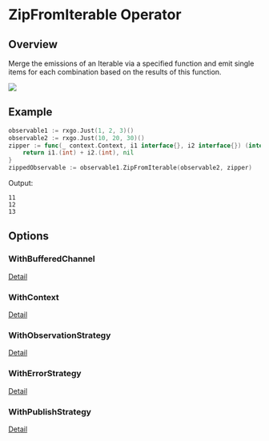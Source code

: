 # ZipFromIterable Operator

## Overview

Merge the emissions of an Iterable via a specified function and emit single items for each combination based on the results of this function.

![](http://reactivex.io/documentation/operators/images/zip.o.png)

## Example

```go
observable1 := rxgo.Just(1, 2, 3)()
observable2 := rxgo.Just(10, 20, 30)()
zipper := func(_ context.Context, i1 interface{}, i2 interface{}) (interface{}, error) {
	return i1.(int) + i2.(int), nil
}
zippedObservable := observable1.ZipFromIterable(observable2, zipper)
```

Output:

```
11
12
13
```

## Options

### WithBufferedChannel

[Detail](options.md#withbufferedchannel)

### WithContext

[Detail](options.md#withcontext)

### WithObservationStrategy

[Detail](options.md#withobservationstrategy)

### WithErrorStrategy

[Detail](options.md#witherrorstrategy)

### WithPublishStrategy

[Detail](options.md#withpublishstrategy)
